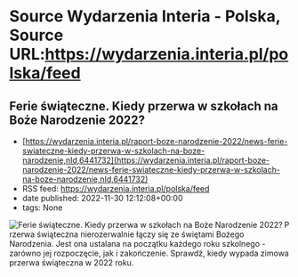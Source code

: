 # Source Wydarzenia Interia - Polska, Source URL:https://wydarzenia.interia.pl/polska/feed

## Ferie świąteczne. Kiedy przerwa w szkołach na Boże Narodzenie 2022?
 - [https://wydarzenia.interia.pl/raport-boze-narodzenie-2022/news-ferie-swiateczne-kiedy-przerwa-w-szkolach-na-boze-narodzenie,nId,6441732](https://wydarzenia.interia.pl/raport-boze-narodzenie-2022/news-ferie-swiateczne-kiedy-przerwa-w-szkolach-na-boze-narodzenie,nId,6441732)
 - RSS feed: https://wydarzenia.interia.pl/polska/feed
 - date published: 2022-11-30 12:12:08+00:00
 - tags: None

<p><a href="https://wydarzenia.interia.pl/raport-boze-narodzenie-2022/news-ferie-swiateczne-kiedy-przerwa-w-szkolach-na-boze-narodzenie,nId,6441732"><img align="left" alt="Ferie świąteczne. Kiedy przerwa w szkołach na Boże Narodzenie 2022?" src="https://i.iplsc.com/ferie-swiateczne-kiedy-przerwa-w-szkolach-na-boze-narodzenie/0007UO607KAPN9BR-C321.jpg" /></a>Przerwa świąteczna nierozerwalnie łączy się ze świętami Bożego Narodzenia. Jest ona ustalana na początku każdego roku szkolnego - zarówno jej rozpoczęcie, jak i zakończenie. Sprawdź, kiedy wypada zimowa przerwa świąteczna w 2022 roku.</p><br clear="all" />
